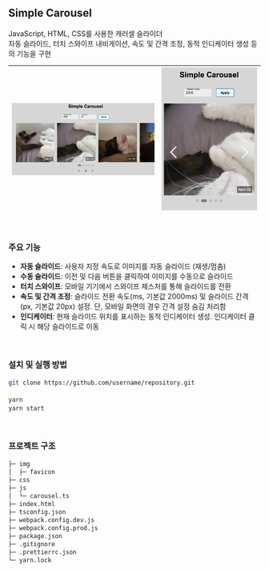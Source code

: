 
## Simple Carousel

JavaScript, HTML, CSS를 사용한 캐러셀 슬라이더</br>
자동 슬라이드, 터치 스와이프 내비게이션, 속도 및 간격 조정, 동적 인디케이터 생성 등의 기능을 구현

| ![Image 1](./readme/img_01.png) | ![Image 2](./readme/img_02.png) |
| :-----------------------------: | :-----------------------------: |

<br />

### 주요 기능

- **자동 슬라이드**: 사용자 지정 속도로 이미지를 자동 슬라이드 (재생/멈춤)
- **수동 슬라이드**: 이전 및 다음 버튼을 클릭하여 이미지를 수동으로 슬라이드
- **터치 스와이프**: 모바일 기기에서 스와이프 제스처를 통해 슬라이드를 전환
- **속도 및 간격 조정**: 슬라이드 전환 속도(ms, 기본값 2000ms) 및 슬라이드 간격(px, 기본값 20px) 설정. 단, 모바일 화면의 경우 간격 설정 숨김 처리함
- **인디케이터**: 현재 슬라이드 위치를 표시하는 동적 인디케이터 생성. 인디케이터 클릭 시 해당 슬라이드로 이동

<br />

### 설치 및 실행 방법

```bash
git clone https://github.com/username/repository.git

yarn
yarn start
```

<br />

### 프로젝트 구조


```
├─ img
│  ├─ favicon
├─ css
├─ js
│  └─ carousel.ts 
├─ index.html
├─ tsconfig.json
├─ webpack.config.dev.js
├─ webpack.config.prod.js
├─ package.json
├─ .gitignore
├─ .prettierrc.json
└─ yarn.lock

```